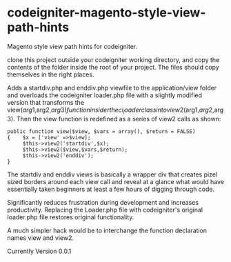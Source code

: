 # codeigniter-magento-style-view-path-hints
Magento style view path hints for codeigniter.

clone this project outside your codeigniter working directory, and copy the contents of the folder inside the root of your project. The files should copy themselves in the right places.

Adds a startdiv.php and enddiv.php viewfile to the application/view folder and overloads the codeigniter loader.php file with a slightly modified version that transforms the view($arg1,$arg2,$arg3) function insider the ci_loader class into view2($arg1,$arg2,$arg3).
Then the view function is redefined as a series of view2 calls as shown:

	public function view($view, $vars = array(), $return = FALSE)
	{	 $x = ['view' =>$view];
		 $this->view2('startdiv',$x);
		 $this->view2($view,$vars,$return);
		 $this->view2('enddiv');
	}
	
The startdiv and enddiv views is basically a wrapper div that creates pizel sized borders around each view call and reveal at a glance what would have essentially taken beginners at least a few hours of digging through code. 

Significantly reduces frustration during development and increases productivity. Replacing the Loader.php file with codeigniter's original loader.php file restores original functionality. 

A much simpler hack would be to interchange the function declaration names view and view2. 


Currently Version 0.0.1
